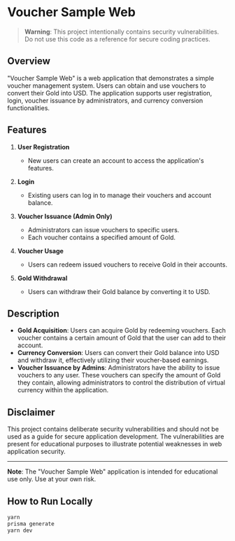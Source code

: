 # Voucher Sample Web

> **Warning**: This project intentionally contains security vulnerabilities. Do not use this code as a reference for secure coding practices.

## Overview

"Voucher Sample Web" is a web application that demonstrates a simple voucher management system. Users can obtain and use vouchers to convert their Gold into USD. The application supports user registration, login, voucher issuance by administrators, and currency conversion functionalities.

## Features

1. **User Registration**
   - New users can create an account to access the application's features.

2. **Login**
   - Existing users can log in to manage their vouchers and account balance.

3. **Voucher Issuance (Admin Only)**
   - Administrators can issue vouchers to specific users.
   - Each voucher contains a specified amount of Gold.

4. **Voucher Usage**
   - Users can redeem issued vouchers to receive Gold in their accounts.

5. **Gold Withdrawal**
   - Users can withdraw their Gold balance by converting it to USD.

## Description

- **Gold Acquisition**: Users can acquire Gold by redeeming vouchers. Each voucher contains a certain amount of Gold that the user can add to their account.
- **Currency Conversion**: Users can convert their Gold balance into USD and withdraw it, effectively utilizing their voucher-based earnings.
- **Voucher Issuance by Admins**: Administrators have the ability to issue vouchers to any user. These vouchers can specify the amount of Gold they contain, allowing administrators to control the distribution of virtual currency within the application.

## Disclaimer

This project contains deliberate security vulnerabilities and should not be used as a guide for secure application development. The vulnerabilities are present for educational purposes to illustrate potential weaknesses in web application security.

---

**Note**: The "Voucher Sample Web" application is intended for educational use only. Use at your own risk.

## How to Run Locally

```bash
yarn
prisma generate
yarn dev
```
